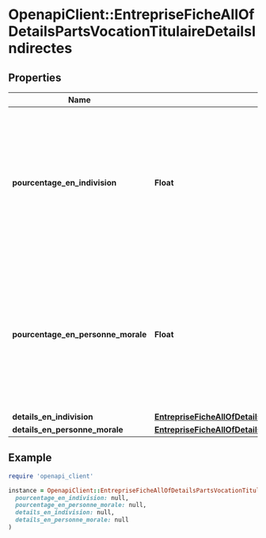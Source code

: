 # OpenapiClient::EntrepriseFicheAllOfDetailsPartsVocationTitulaireDetailsIndirectes

## Properties

| Name | Type | Description | Notes |
| ---- | ---- | ----------- | ----- |
| **pourcentage_en_indivision** | **Float** | Parts dont le bénéficiaire effectif a vocation à devenir titulaire de façon indirecte par le biais d&#39;une indivision, en pourcentage des parts totales. | [optional] |
| **pourcentage_en_personne_morale** | **Float** | Parts dont le bénéficiaire effectif a vocation à devenir titulaire de façon indirecte par le biais d&#39;une personne morale, en pourcentage des parts totales. | [optional] |
| **details_en_indivision** | [**EntrepriseFicheAllOfDetailsPartsVocationTitulaireDetailsIndirectesDetailsEnIndivision**](EntrepriseFicheAllOfDetailsPartsVocationTitulaireDetailsIndirectesDetailsEnIndivision.md) |  | [optional] |
| **details_en_personne_morale** | [**EntrepriseFicheAllOfDetailsPartsVocationTitulaireDetailsIndirectesDetailsEnPersonneMorale**](EntrepriseFicheAllOfDetailsPartsVocationTitulaireDetailsIndirectesDetailsEnPersonneMorale.md) |  | [optional] |

## Example

```ruby
require 'openapi_client'

instance = OpenapiClient::EntrepriseFicheAllOfDetailsPartsVocationTitulaireDetailsIndirectes.new(
  pourcentage_en_indivision: null,
  pourcentage_en_personne_morale: null,
  details_en_indivision: null,
  details_en_personne_morale: null
)
```

